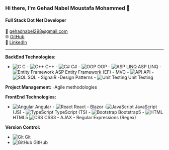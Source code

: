 ### Hi there, I'm Gehad Nabel Moustafa Mohammed 👋

#### Full Stack Dot Net Developer

📧 gehadnabel298@gmail.com  
🌐 [GitHub](https://github.com/GehadNabel24)  
🔗 [LinkedIn](https://linkedin.com/in/gehad-nabel-a772bb213)

---
**BackEnd Technologies:**
- ![C](https://img.icons8.com/color/16/000000/c-programming.png) C  - ![C++](https://img.icons8.com/color/16/000000/c-plus-plus-logo.png) C++  - ![C#](https://img.icons8.com/color/16/000000/c-sharp-logo.png) C#  - ![OOP](https://img.icons8.com/color/16/000000/object.png) OOP  - ![ASP LINQ](https://img.icons8.com/ios-filled/16/000000/code.png) ASP LINQ  - ![Entity Framework](https://img.icons8.com/ios-filled/16/000000/database.png) ASP Entity Framework (EF)  -  MVC  - ![API](https://img.icons8.com/ios-filled/16/000000/api.png) API  - ![SQL](https://img.icons8.com/ios-filled/16/000000/sql.png) SQL  -  SignalR  -Design Patterns  - ![Unit Testing](https://img.icons8.com/ios-filled/16/000000/test-tube.png) Unit Testing

**Project Management:** -Agile methodologies

**FrontEnd Technologies:**
- ![Angular](https://img.icons8.com/color/16/000000/angularjs.png) Angular   - ![React](https://img.icons8.com/color/16/000000/react-native.png) React   - Blazor  -![JavaScript](https://img.icons8.com/color/16/000000/javascript.png) JavaScript (JS)   - ![TypeScript](https://img.icons8.com/color/16/000000/typescript.png) TypeScript (TS)   - ![Bootstrap](https://img.icons8.com/color/16/000000/bootstrap.png) Bootstrap5   - ![HTML](https://img.icons8.com/color/16/000000/html-5.png) HTML5 ![CSS](https://img.icons8.com/color/16/000000/css3.png) CSS3   -  AJAX   -  Regular Expressions (Regex)

**Version Control:**
- ![Git](https://img.icons8.com/color/16/000000/git.png) Git
- ![GitHub](https://img.icons8.com/material-rounded/16/000000/github.png) GitHub


<!--
**GehadNabel24/GehadNabel24** is a ✨ _special_ ✨ repository because its `README.md` (this file) appears on your GitHub profile.

Here are some ideas to get you started:

- 🔭 I’m currently working on ...
- 🌱 I’m currently learning ...
- 👯 I’m looking to collaborate on ...
- 🤔 I’m looking for help with ...
- 💬 Ask me about ...
- 📫 How to reach me: ...
- 😄 Pronouns: ...
- ⚡ Fun fact: ...
-->
